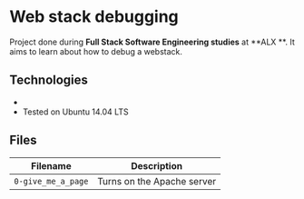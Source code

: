 # Web stack debugging
Project done during **Full Stack Software Engineering studies** at **ALX **. It aims to learn about how to debug a webstack.

## Technologies
*
* Tested on Ubuntu 14.04 LTS

## Files

| Filename | Description |
| -------- | ----------- |
| `0-give_me_a_page` | Turns on the Apache server |
